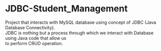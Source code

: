 # JDBC-Student_Management
Project that interacts with MySQL database using concept of JDBC (Java Database Connectivity).<br>
JDBC is nothing but a process through which we interact with Database using Java code that allow us<br>
to perform CRUD operation.
